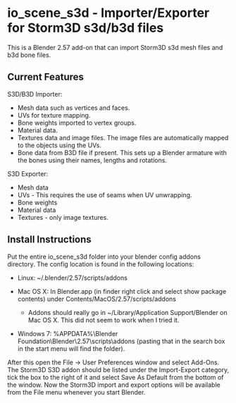io\_scene\_s3d - Importer/Exporter for Storm3D s3d/b3d files
=============================================================

This is a Blender 2.57 add-on that can import Storm3D s3d mesh files and b3d bone files.

Current Features
----------------

S3D/B3D Importer:
 * Mesh data such as vertices and faces.
 * UVs for texture mapping.
 * Bone weights imported to vertex groups.
 * Material data.
 * Textures data and image files. The image files are automatically mapped to the objects using the UVs.
 * Bone data from B3D file if present. This sets up a Blender armature with the bones using their names, lengths and rotations.

S3D Exporter:
 * Mesh data
 * UVs - This requires the use of seams when UV unwrapping.
 * Bone weights
 * Material data
 * Textures - only image textures.

Install Instructions
--------------------

Put the entire io\_scene\_s3d folder into your blender config addons directory. The config location is found in the following locations:

 - Linux: ~/.blender/2.57/scripts/addons

 - Mac OS X: In Blender.app (in finder right click and select show package contents) under Contents/MacOS/2.57/scripts/addons

    * Addons should really go in ~/Library/Application Support/Blender on Mac OS X. This did not seem to work when I tried it.

 - Windows 7: %APPDATA%\Blender Foundation\Blender\2.57\scripts\addons (pasting that in the search box in the start menu will find the folder).

After this open the File -> User Preferences window and select Add-Ons. The Storm3D S3D addon should be listed under the Import-Export category, tick the box to the right of it and select Save As Default from the bottom of the window. Now the Storm3D import and export options will be available from the File menu whenever you start Blender.

